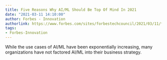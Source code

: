 ```yaml
---
title: Five Reasons Why AI/ML Should Be Top Of Mind In 2021
date: "2021-03-11 14:10:00"
author: Forbes - Innovation
authorlink: https://www.forbes.com/sites/forbestechcouncil/2021/03/11/five-reasons-why-aiml-should-be-top-of-mind-in-2021/
tags:
- Forbes-Innovation
---
```

While the use cases of AI/ML have been exponentially increasing, many organizations have not factored AI/ML into their business strategy.